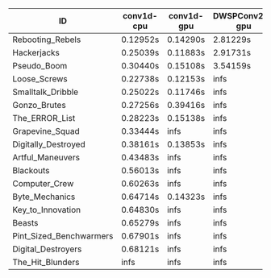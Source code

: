 |ID|conv1d-cpu|conv1d-gpu|DWSPConv2D-gpu|gemm-gpu|avg|
|-|-|-|-|-|-|
|Rebooting_Rebels|0.12952s|0.14290s|2.81229s|1.67676s|1.19037s|
|Hackerjacks|0.25039s|0.11883s|2.91731s|1.88101s|1.29188s|
|Pseudo_Boom|0.30440s|0.15108s|3.54159s|4.66060s|2.16442s|
|Loose_Screws|0.22738s|0.12153s|infs|2.15184s|infs|
|Smalltalk_Dribble|0.25022s|0.11746s|infs|1.87850s|infs|
|Gonzo_Brutes|0.27256s|0.39416s|infs|4.62031s|infs|
|The_ERROR_List|0.28223s|0.15138s|infs|2.07575s|infs|
|Grapevine_Squad|0.33444s|infs|infs|4.49572s|infs|
|Digitally_Destroyed|0.38161s|0.13853s|infs|2.68427s|infs|
|Artful_Maneuvers|0.43483s|infs|infs|4.69892s|infs|
|Blackouts|0.56013s|infs|infs|4.41625s|infs|
|Computer_Crew|0.60263s|infs|infs|4.43066s|infs|
|Byte_Mechanics|0.64714s|0.14323s|infs|4.39096s|infs|
|Key_to_Innovation|0.64830s|infs|infs|4.45921s|infs|
|Beasts|0.65279s|infs|infs|4.44932s|infs|
|Pint_Sized_Benchwarmers|0.67901s|infs|infs|4.47083s|infs|
|Digital_Destroyers|0.68121s|infs|infs|4.44966s|infs|
|The_Hit_Blunders|infs|infs|infs|4.65511s|infs|

